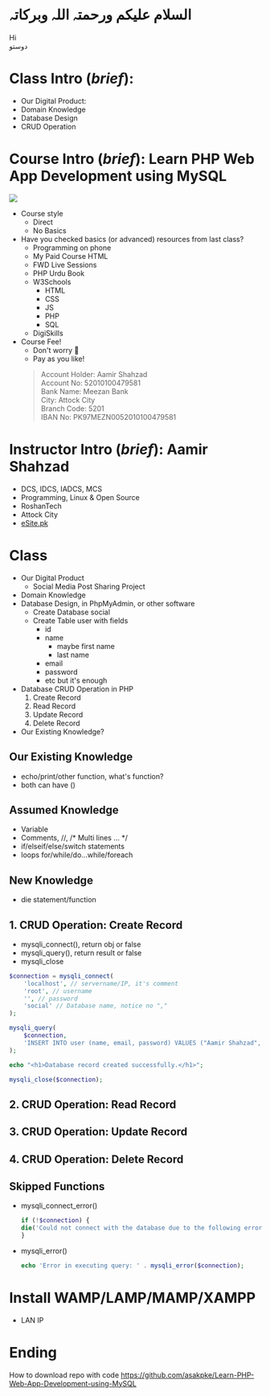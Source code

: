 # السلام علیکم ورحمتہ اللہ وبرکاتہ
Hi  
دوستو  

# Class Intro (*brief*): 
* Our Digital Product:
* Domain Knowledge
* Database Design
* CRUD Operation

# Course Intro (*brief*): Learn PHP Web App Development using MySQL
![](https://i.pinimg.com/originals/59/86/e6/5986e6c412706db74e73e2c01934f937.png)
* Course style 
	* Direct
	* No Basics
* Have you checked basics (or advanced) resources from last class? 
	* Programming on phone
	* My Paid Course HTML
	* FWD Live Sessions
	* PHP Urdu Book 
	* W3Schools
		* HTML
		* CSS
		* JS
		* PHP
		* SQL
	* DigiSkills
* Course Fee!
	* Don't worry :slightly_smiling_face:
	* Pay as you like!
	> Account Holder: Aamir Shahzad  
	> Account No: 52010100479581  
	> Bank Name: Meezan Bank  
	> City: Attock City  
	> Branch Code: 5201  
	> IBAN No: PK97MEZN0052010100479581  

# Instructor Intro (*brief*): Aamir Shahzad
* DCS, IDCS, IADCS, MCS
* Programming, Linux & Open Source
* RoshanTech
* Attock City
* [eSite.pk](http://esite.pk/)

# Class
* Our Digital Product
	* Social Media Post Sharing Project
* Domain Knowledge
* Database Design, in PhpMyAdmin, or other software
	* Create Database social
	* Create Table user with fields 
		* id
		* name 
			* maybe first name
			* last name
		* email
		* password
		* etc but it's enough
* Database CRUD Operation in PHP
	1. Create Record
	2. Read Record
	3. Update Record
	4. Delete Record
* Our Existing Knowledge?

## Our Existing Knowledge
* echo/print/other function, what's function?
* both can have ()

## Assumed Knowledge
* Variable
* Comments, //, /* Multi lines ... */
* if/elseif/else/switch statements
* loops for/while/do...while/foreach

## New Knowledge
* die statement/function

## 1. CRUD Operation: Create Record
* mysqli_connect(), return obj or false
* mysqli_query(), return result or false
* mysqli_close

```php
$connection = mysqli_connect(
	'localhost', // servername/IP, it's comment
	'root', // username
	'', // password
	'social' // Database name, notice no ","
);

mysqli_query(
	$connection,
	'INSERT INTO user (name, email, password) VALUES ("Aamir Shahzad", "Aamir@eSite.pk", "Hmmm, Why I told you?")'
);

echo "<h1>Database record created successfully.</h1>";

mysqli_close($connection);
```


## 2. CRUD Operation: Read Record


## 3. CRUD Operation: Update Record


## 4. CRUD Operation: Delete Record

## Skipped Functions
* mysqli_connect_error()
	```php
	if (!$connection) {
  	die('Could not connect with the database due to the following error: ' . mysqli_connect_error());
	}
	```
* mysqli_error()
	```php
	echo 'Error in executing query: ' . mysqli_error($connection);
	```



# Install WAMP/LAMP/MAMP/XAMPP
* LAN IP

# Ending
How to download repo with code
https://github.com/asakpke/Learn-PHP-Web-App-Development-using-MySQL